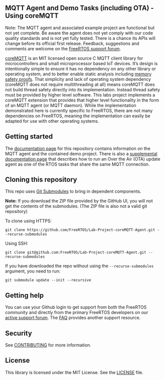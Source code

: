 ## MQTT Agent and Demo Tasks (including OTA) - Using coreMQTT

Note:  The MQTT agent and associated example project are functional but not yet complete. Be aware the agent does not yet comply with our code quality standards and is not yet fully tested. There is a chance its APIs will change before its official first release.  Feedback, suggestions and comments are welcome on the [FreeRTOS support forum](https://forums.freertos.org).

[coreMQTT](https://github.com/FreeRTOS/coreMQTT) is an MIT licensed open source C MQTT client library for microcontrollers and small microprocessor based IoT devices. It’s design is intentionally simple to ensure it has no dependency on any other library or operating system, and to better enable static analysis including [memory safety proofs](https://www.freertos.org/2020/02/ensuring-the-memory-safety-of-freertos-part-1.html). That simplicity and lack of operating system dependency (coreMQTT does not require multithreading at all) means coreMQTT does not build thread safety directly into its implementation. Instead thread safety must be provided by higher level software. This labs project implements a coreMQTT extension that provides that higher level functionality in the form of an MQTT agent (or MQTT daemon). While the implementation demonstrated here is currently specific to FreeRTOS, there are not many dependencies on FreeRTOS, meaning the implementation can easily be adapted for use with other operating systems.

## Getting started
The [documentation page](https://freertos.org/mqtt/mqtt-agent-demo.html) for this repository contains information on the MQTT agent and the contained demo project.  There is also a [supplemental documentation page](https://freertos.org/ota/ota-mqtt-agent-demo.html) that describes how to run an Over the Air (OTA) update agent as one of the RTOS tasks that share the same MQTT connection.

## Cloning this repository
This repo uses [Git Submodules](https://git-scm.com/book/en/v2/Git-Tools-Submodules) to bring in dependent components.

**Note:** If you download the ZIP file provided by the GitHub UI, you will not get the contents of the submodules. (The ZIP file is also not a valid git repository)

To clone using HTTPS:
```
git clone https://github.com/FreeRTOS/Lab-Project-coreMQTT-Agent.git --recurse-submodules
```
Using SSH:
```
git clone git@github.com:FreeRTOS/Lab-Project-coreMQTT-Agent.git --recurse-submodules
```

If you have downloaded the repo without using the `--recurse-submodules` argument, you need to run:
```
git submodule update --init --recursive
```

## Getting help
You can use your Github login to get support from both the FreeRTOS community and directly from the primary FreeRTOS developers on our [active support forum](https://forums.freertos.org).  The [FAQ](https://www.freertos.org/FAQ.html) provides another support resource.

## Security

See [CONTRIBUTING](CONTRIBUTING.md#security-issue-notifications) for more information.

## License

This library is licensed under the MIT License. See the [LICENSE](LICENSE.md) file.

